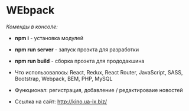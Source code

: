 # WEbpack
*Коменды в консоле:*
* **npm i** - установка модулей
* **npm run server** - запуск проэкта для разработки
* **npm run build** - сборка проэкта для прододакшина


* Что использовалось: React, Redux, React Router, JavaScript, SASS, Bootstrap, Webpack, BEM, PHP, MySQL
* Функционал: регистрация, добавление / редактироваие новостей
* Ссылка на сайт: http://kino.ua-ix.biz/